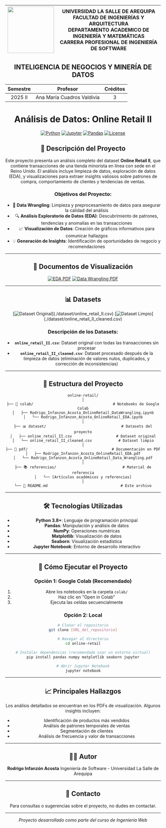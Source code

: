 <div align="center">
<table>
    <thead>
        <tr>
            <th>
                <img src="https://github.com/RodrigoStranger/imagenes-la-salle/blob/main/logo_secundario_color.png?raw=true" width="150"/>
            </th>
            <th>
                <span style="font-weight:bold;">UNIVERSIDAD LA SALLE DE AREQUIPA</span><br />
                <span style="font-weight:bold;">FACULTAD DE INGENIERÍAS Y ARQUITECTURA</span><br />
                <span style="font-weight:bold;">DEPARTAMENTO ACADEMICO DE INGENIERÍA Y MATEMÁTICAS</span><br />
                <span style="font-weight:bold;">CARRERA PROFESIONAL DE INGENIERÍA DE SOFTWARE</span>
            </th>
        </tr>
    </thead>
</table>

<div align="center">
  <h2 style="font-weight:bold;">INTELIGENCIA DE NEGOCIOS Y MINERÍA DE DATOS</h2>
</div>

<div align="center">
<table>
    <thead>
        <tr>
            <th><strong>Semestre</strong></th>
            <th><strong>Profesor</strong></th>
            <th><strong>Créditos</strong></th>
        </tr>
    </thead>
    <tbody>
        <tr>
            <td align="center">2025 II</td>
            <td align="center">Ana María Cuadros Valdivia</td>
            <td align="center">3</td>
        </tr>
    </tbody>
</table>
</div>

# Análisis de Datos: Online Retail II

[![Python](https://img.shields.io/badge/Python-3.8+-blue.svg)](https://www.python.org/)
[![Jupyter](https://img.shields.io/badge/Jupyter-Notebook-orange.svg)](https://jupyter.org/)
[![Pandas](https://img.shields.io/badge/Pandas-Data%20Analysis-150458.svg)](https://pandas.pydata.org/)
[![License](https://img.shields.io/badge/License-MIT-green.svg)](LICENSE)

## 📝 Descripción del Proyecto

Este proyecto presenta un análisis completo del dataset **Online Retail II**, que contiene transacciones de una tienda minorista en línea con sede en el Reino Unido. El análisis incluye limpieza de datos, exploración de datos (EDA), y visualizaciones para extraer insights valiosos sobre patrones de compra, comportamiento de clientes y tendencias de ventas.

### Objetivos del Proyecto:
- 🧹 **Data Wrangling**: Limpieza y preprocesamiento de datos para asegurar la calidad del análisis
- 🔍 **Análisis Exploratorio de Datos (EDA)**: Descubrimiento de patrones, tendencias y anomalías en las transacciones
- 📈 **Visualización de Datos**: Creación de gráficos informativos para comunicar hallazgos
- 💡 **Generación de Insights**: Identificación de oportunidades de negocio y recomendaciones

---

## 📄 Documentos de Visualización

[![EDA PDF](https://img.shields.io/badge/📊_EDA-Análisis_Exploratorio-red.svg)](./pdf/Rodrigo_Infanzon_Acosta_OnlineRetail_EDA.pdf)
[![Data Wrangling PDF](https://img.shields.io/badge/🧹_Data_Wrangling-Limpieza_de_Datos-blue.svg)](./pdf/Rodrigo_Infanzon_Acosta_OnlineRetail_Data_Wrangling.pdf)

---

## 📊 Datasets

[![Dataset Original](https://img.shields.io/badge/📂_Dataset-Original_(94.8_MB)-yellow.svg)](./dataset/online_retail_II.csv)
[![Dataset Limpio](https://img.shields.io/badge/📂_Dataset-Limpio_(70.5_MB)-green.svg)](./dataset/online_retail_II_cleaned.csv)

### Descripción de los Datasets:
- **`online_retail_II.csv`**: Dataset original con todas las transacciones sin procesar
- **`online_retail_II_cleaned.csv`**: Dataset procesado después de la limpieza de datos (eliminación de valores nulos, duplicados, y corrección de inconsistencias)

---

## 📁 Estructura del Proyecto

```
online-retail/
│
├── 📓 colab/                                    # Notebooks de Google Colab
│   ├── Rodrigo_Infanzon_Acosta_OnlineRetail_DataWrangling.ipynb
│   └── Rodrigo_Infanzon_Acosta_OnlineRetail_EDA.ipynb
│
├── 📊 dataset/                                  # Datasets del proyecto
│   ├── online_retail_II.csv                    # Dataset original
│   └── online_retail_II_cleaned.csv            # Dataset limpio
│
├── 📄 pdf/                                      # Documentación en PDF
│   ├── Rodrigo_Infanzon_Acosta_OnlineRetail_EDA.pdf
│   └── Rodrigo_Infanzon_Acosta_OnlineRetail_Data_Wrangling.pdf
│
├── 📚 referencias/                              # Material de referencia
│   └── [Artículos académicos y referencias]
│
└── 📖 README.md                                 # Este archivo
```

---

## 🛠️ Tecnologías Utilizadas

- **Python 3.8+**: Lenguaje de programación principal
- **Pandas**: Manipulación y análisis de datos
- **NumPy**: Operaciones numéricas
- **Matplotlib**: Visualización de datos
- **Seaborn**: Visualización estadística
- **Jupyter Notebook**: Entorno de desarrollo interactivo

---

## 🚀 Cómo Ejecutar el Proyecto

### Opción 1: Google Colab (Recomendado)
1. Abre los notebooks en la carpeta `colab/`
2. Haz clic en "Open in Colab"
3. Ejecuta las celdas secuencialmente

### Opción 2: Local
```bash
# Clonar el repositorio
git clone [URL_del_repositorio]

# Navegar al directorio
cd online-retail

# Instalar dependencias (recomendado usar un entorno virtual)
pip install pandas numpy matplotlib seaborn jupyter

# Abrir Jupyter Notebook
jupyter notebook
```

---

## 📈 Principales Hallazgos

Los análisis detallados se encuentran en los PDFs de visualización. Algunos insights incluyen:
- Identificación de productos más vendidos
- Análisis de patrones temporales de ventas
- Segmentación de clientes
- Análisis de frecuencia y valor de transacciones

---

## 👨‍💻 Autor

**Rodrigo Infanzón Acosta**
Ingeniería de Software - Universidad La Salle de Arequipa

---

## 📧 Contacto

Para consultas o sugerencias sobre el proyecto, no dudes en contactar.

---

<div align="center">
    <i>Proyecto desarrollado como parte del curso de Ingeniería Web</i>
</div>
